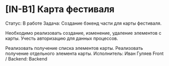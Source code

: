 # [IN-B1] Карта фестиваля

Статус: В работе
Задача: Создание бэкенд части для карты фестиваля.

Необходимо реализовать создание, изменение, удаление элементов с карты. Учесть авторизацию для данных процессов.

Реализовать получение списка элементов карты.
Реализовать получение отдельного элемента карты.
Исполнитель: Иван Гуляев
Front / Backend: Backend